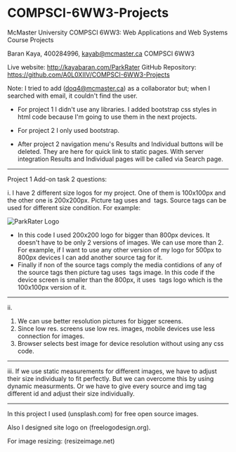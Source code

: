 # COMPSCI-6WW3-Projects
McMaster University COMPSCI 6WW3: Web Applications and Web Systems Course Projects

Baran Kaya, 400284996, kayab@mcmaster.ca
COMPSCI 6WW3

Live website: http://kayabaran.com/ParkRater
GitHub Repository: https://github.com/A0L0XIIV/COMPSCI-6WW3-Projects

Note: I tried to add (doq4@mcmaster.ca) as a collaborator but; when I searched with email, it couldn't find the user.

- For project 1 I didn't use any libraries. I added bootstrap css styles in html code because I'm going to use them in the next projects.

- For project 2 I only used bootstrap.

- After project 2 navigation menu's Results and Individual buttons will be deleted. They are here for quick link to static pages. With server integration Results and Individual pages will be called via Search page.

-----------------------------------

Project 1 Add-on task 2 questions:

i. I have 2 different size logos for my project. One of them is 100x100px and the other 
one is 200x200px. Picture tag uses <source> and <img> tags. Source tags can be used for 
different size condition. For example:

<picture id="websiteLogo">
	<source media="(min-width: 800px)" id="websiteLogoBig"
        	srcset="../Images/Logo.png">
	<img src="../Images/LogoSmall.png" alt="ParkRater Logo"
        	id="websiteLogoSmall">
</picture>

- In this code I used 200x200 logo for bigger than 800px devices. It doesn't have to be only 
2 versions of images. We can use more than 2. For example, if I want to use any other version 
of my logo for 500px to 800px devices I can add another source tag for it.
- Finally if non of the source tags comply the media contidions of any of the source tags 
then picture tag uses <img> tags image. In this code if the device screen is smaller than the 
800px, it uses <img> tags logo which is the 100x100px version of it.

-----

ii.
1) We can use better resolution pictures for bigger screens.
2) Since low res. screens use low res. images, mobile devices use less connection for images.
3) Browser selects best image for device resolution without using any css code.

-----

iii. If we use static measurements for different images, we have to adjust their size 
individualy to fit perfectly. But we can overcome this by using dynamic measurments. Or 
we have to give every source and img tag different id and adjust their size individually.


-----------------------------------

In this project I used (unsplash.com) for free open source images.

Also I designed site logo on (freelogodesign.org).

For image resizing: (resizeimage.net)
